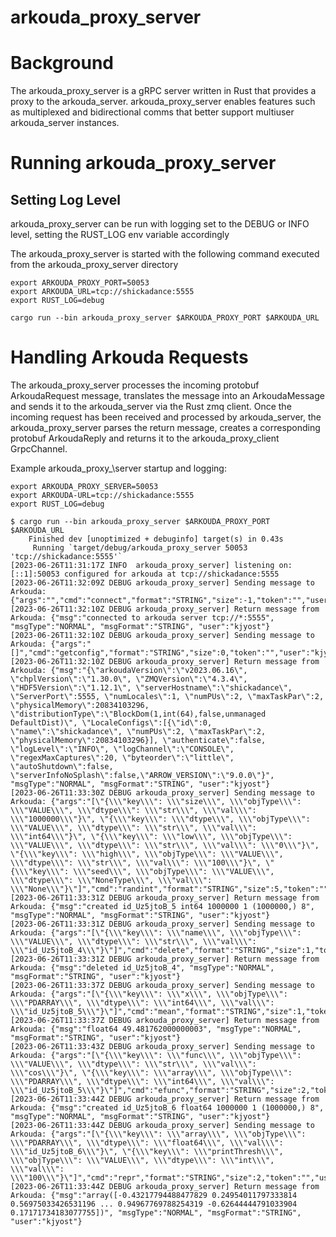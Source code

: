 # arkouda\_proxy\_server

# Background

The arkouda\_proxy\_server is a gRPC server written in Rust that provides a proxy to the arkouda\_server. arkouda\_proxy\_server enables features such as multiplexed and bidirectional comms that better support multiuser arkouda\_server instances. 

# Running arkouda\_proxy\_server

## Setting Log Level

arkouda\_proxy\_server can be run with logging set to the DEBUG or INFO level, setting the RUST_LOG env variable accordingly

The arkouda_proxy_server is started with the following command executed from the arkouda_proxy_server directory

```
export ARKOUDA_PROXY_PORT=50053
export ARKOUDA_URL=tcp://shickadance:5555
export RUST_LOG=debug

cargo run --bin arkouda_proxy_server $ARKOUDA_PROXY_PORT $ARKOUDA_URL
```

# Handling Arkouda Requests

The arkouda\_proxy\_server processes the incoming protobuf ArkoudaRequest message, translates the message into an ArkoudaMessage and sends it to the arkouda\_server via the Rust zmq client. Once the incoming request has been received and processed by arkouda\_server, the arkouda\_proxy\_server parses the return message, creates a corresponding protobuf ArkoudaReply and returns it to the arkouda\_proxy\_client GrpcChannel.

Example arkouda\_proxy_\server startup and logging:

```
export ARKOUDA_PROXY_SERVER=50053
export ARKOUDA-URL=tcp://shickadance:5555
export RUST_LOG=debug

$ cargo run --bin arkouda_proxy_server $ARKOUDA_PROXY_PORT $ARKOUDA_URL
    Finished dev [unoptimized + debuginfo] target(s) in 0.43s
     Running `target/debug/arkouda_proxy_server 50053 'tcp://shickadance:5555'`
[2023-06-26T11:31:17Z INFO  arkouda_proxy_server] listening on: [::1]:50053 configured for arkouda at tcp://shickadance:5555
[2023-06-26T11:32:09Z DEBUG arkouda_proxy_server] Sending message to Arkouda: {"args":"","cmd":"connect","format":"STRING","size":-1,"token":"","user":"kjyost"}
[2023-06-26T11:32:10Z DEBUG arkouda_proxy_server] Return message from Arkouda: {"msg":"connected to arkouda server tcp://*:5555", "msgType":"NORMAL", "msgFormat":"STRING", "user":"kjyost"}
[2023-06-26T11:32:10Z DEBUG arkouda_proxy_server] Sending message to Arkouda: {"args":"[]","cmd":"getconfig","format":"STRING","size":0,"token":"","user":"kjyost"}
[2023-06-26T11:32:10Z DEBUG arkouda_proxy_server] Return message from Arkouda: {"msg":"{\"arkoudaVersion\":\"v2023.06.16\", \"chplVersion\":\"1.30.0\", \"ZMQVersion\":\"4.3.4\", \"HDF5Version\":\"1.12.1\", \"serverHostname\":\"shickadance\", \"ServerPort\":5555, \"numLocales\":1, \"numPUs\":2, \"maxTaskPar\":2, \"physicalMemory\":20834103296, \"distributionType\":\"BlockDom(1,int(64),false,unmanaged DefaultDist)\", \"LocaleConfigs\":[{\"id\":0, \"name\":\"shickadance\", \"numPUs\":2, \"maxTaskPar\":2, \"physicalMemory\":20834103296}], \"authenticate\":false, \"logLevel\":\"INFO\", \"logChannel\":\"CONSOLE\", \"regexMaxCaptures\":20, \"byteorder\":\"little\", \"autoShutdown\":false, \"serverInfoNoSplash\":false,\"ARROW_VERSION\":\"9.0.0\"}", "msgType":"NORMAL", "msgFormat":"STRING", "user":"kjyost"}
[2023-06-26T11:33:30Z DEBUG arkouda_proxy_server] Sending message to Arkouda: {"args":"[\"{\\\"key\\\": \\\"size\\\", \\\"objType\\\": \\\"VALUE\\\", \\\"dtype\\\": \\\"str\\\", \\\"val\\\": \\\"1000000\\\"}\", \"{\\\"key\\\": \\\"dtype\\\", \\\"objType\\\": \\\"VALUE\\\", \\\"dtype\\\": \\\"str\\\", \\\"val\\\": \\\"int64\\\"}\", \"{\\\"key\\\": \\\"low\\\", \\\"objType\\\": \\\"VALUE\\\", \\\"dtype\\\": \\\"str\\\", \\\"val\\\": \\\"0\\\"}\", \"{\\\"key\\\": \\\"high\\\", \\\"objType\\\": \\\"VALUE\\\", \\\"dtype\\\": \\\"str\\\", \\\"val\\\": \\\"100\\\"}\", \"{\\\"key\\\": \\\"seed\\\", \\\"objType\\\": \\\"VALUE\\\", \\\"dtype\\\": \\\"NoneType\\\", \\\"val\\\": \\\"None\\\"}\"]","cmd":"randint","format":"STRING","size":5,"token":"","user":"kjyost"}
[2023-06-26T11:33:31Z DEBUG arkouda_proxy_server] Return message from Arkouda: {"msg":"created id_Uz5jtoB_5 int64 1000000 1 (1000000,) 8", "msgType":"NORMAL", "msgFormat":"STRING", "user":"kjyost"}
[2023-06-26T11:33:31Z DEBUG arkouda_proxy_server] Sending message to Arkouda: {"args":"[\"{\\\"key\\\": \\\"name\\\", \\\"objType\\\": \\\"VALUE\\\", \\\"dtype\\\": \\\"str\\\", \\\"val\\\": \\\"id_Uz5jtoB_4\\\"}\"]","cmd":"delete","format":"STRING","size":1,"token":"","user":"kjyost"}
[2023-06-26T11:33:31Z DEBUG arkouda_proxy_server] Return message from Arkouda: {"msg":"deleted id_Uz5jtoB_4", "msgType":"NORMAL", "msgFormat":"STRING", "user":"kjyost"}
[2023-06-26T11:33:37Z DEBUG arkouda_proxy_server] Sending message to Arkouda: {"args":"[\"{\\\"key\\\": \\\"x\\\", \\\"objType\\\": \\\"PDARRAY\\\", \\\"dtype\\\": \\\"int64\\\", \\\"val\\\": \\\"id_Uz5jtoB_5\\\"}\"]","cmd":"mean","format":"STRING","size":1,"token":"","user":"kjyost"}
[2023-06-26T11:33:37Z DEBUG arkouda_proxy_server] Return message from Arkouda: {"msg":"float64 49.481762000000003", "msgType":"NORMAL", "msgFormat":"STRING", "user":"kjyost"}
[2023-06-26T11:33:43Z DEBUG arkouda_proxy_server] Sending message to Arkouda: {"args":"[\"{\\\"key\\\": \\\"func\\\", \\\"objType\\\": \\\"VALUE\\\", \\\"dtype\\\": \\\"str\\\", \\\"val\\\": \\\"cos\\\"}\", \"{\\\"key\\\": \\\"array\\\", \\\"objType\\\": \\\"PDARRAY\\\", \\\"dtype\\\": \\\"int64\\\", \\\"val\\\": \\\"id_Uz5jtoB_5\\\"}\"]","cmd":"efunc","format":"STRING","size":2,"token":"","user":"kjyost"}
[2023-06-26T11:33:44Z DEBUG arkouda_proxy_server] Return message from Arkouda: {"msg":"created id_Uz5jtoB_6 float64 1000000 1 (1000000,) 8", "msgType":"NORMAL", "msgFormat":"STRING", "user":"kjyost"}
[2023-06-26T11:33:44Z DEBUG arkouda_proxy_server] Sending message to Arkouda: {"args":"[\"{\\\"key\\\": \\\"array\\\", \\\"objType\\\": \\\"PDARRAY\\\", \\\"dtype\\\": \\\"float64\\\", \\\"val\\\": \\\"id_Uz5jtoB_6\\\"}\", \"{\\\"key\\\": \\\"printThresh\\\", \\\"objType\\\": \\\"VALUE\\\", \\\"dtype\\\": \\\"int\\\", \\\"val\\\": \\\"100\\\"}\"]","cmd":"repr","format":"STRING","size":2,"token":"","user":"kjyost"}
[2023-06-26T11:33:44Z DEBUG arkouda_proxy_server] Return message from Arkouda: {"msg":"array([-0.43217794488477829 0.24954011797333814 0.56975033426531196 ... 0.94967769788254319 -0.62644444791033904 0.17171734183077755])", "msgType":"NORMAL", "msgFormat":"STRING", "user":"kjyost"}
```